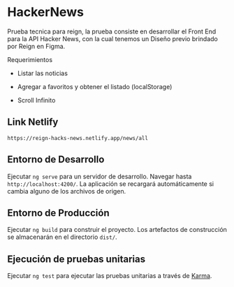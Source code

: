 # HackerNews

Prueba tecnica para reign, la prueba consiste en desarrollar el Front End para la API Hacker News, con la cual tenemos un Diseño previo brindado por Reign en Figma.

Requerimientos

* Listar las noticias

* Agregar a favoritos y obtener el listado (localStorage)

* Scroll Infinito

## Link Netlify

`https://reign-hacks-news.netlify.app/news/all`

## Entorno de Desarrollo

Ejecutar `ng serve` para un servidor de desarrollo. Navegar hasta `http://localhost:4200/`. La aplicación se recargará automáticamente si cambia alguno de los archivos de origen.


## Entorno de Producción

Ejecutar `ng build` para construir el proyecto. Los artefactos de construcción se almacenarán en el directorio `dist/`.

## Ejecución de pruebas unitarias

Ejecutar `ng test` para ejecutar las pruebas unitarias a través de [Karma](https://karma-runner.github.io).
